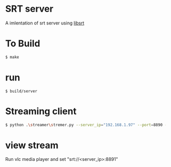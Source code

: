 # SRT server
A imlentation of srt server using [libsrt](https://github.com/Haivision/srt)

# To Build
```bash
$ make
```

# run
```
$ build/server
```

# Streaming client
```bash
$ python .\streamer\stremer.py --server_ip="192.168.1.97" --port=8890 --src_name="HP Wide Vision HD Camera" --protocol="srt"
```

# view stream

Run vlc media player and set "srt://<server_ip>:8891" 
